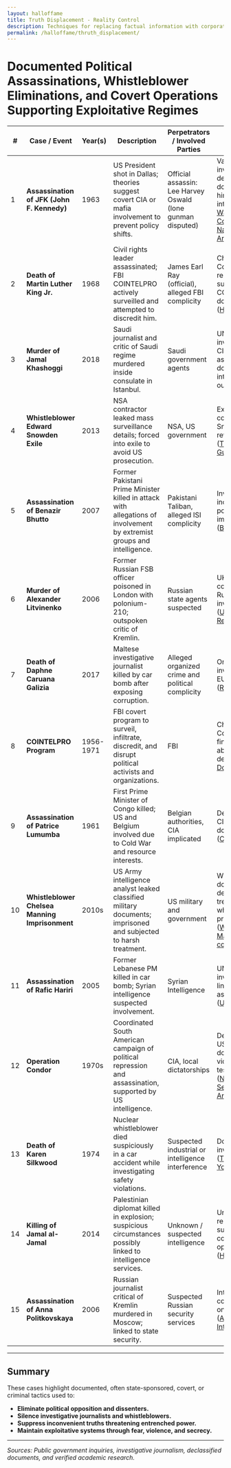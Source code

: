 ```yaml
---
layout: halloffame
title: Truth Displacement - Reality Control
description: Techniques for replacing factual information with corporate-approved narratives
permalink: /halloffame/thruth_displacement/
---
```


# Documented Political Assassinations, Whistleblower Eliminations, and Covert Operations Supporting Exploitative Regimes

| #  | Case / Event                                | Year(s)       | Description                                                                                                      | Perpetrators / Involved Parties                   | Notes / Sources                                                                                                  |
|-----|--------------------------------------------|---------------|------------------------------------------------------------------------------------------------------------------|--------------------------------------------------|-----------------------------------------------------------------------------------------------------------------|
| 1   | **Assassination of JFK (John F. Kennedy)**| 1963          | US President shot in Dallas; theories suggest covert CIA or mafia involvement to prevent policy shifts.          | Official assassin: Lee Harvey Oswald (lone gunman disputed) | Various investigations; declassified documents hint CIA interest ([The Warren Commission](https://www.archives.gov/research/jfk/warren-commission-report), [National Archives](https://www.archives.gov/research/jfk)) |
| 2   | **Death of Martin Luther King Jr.**        | 1968          | Civil rights leader assassinated; FBI COINTELPRO actively surveilled and attempted to discredit him.             | James Earl Ray (official), alleged FBI complicity | Church Committee reports on FBI surveillance; COINTELPRO documents ([History.com](https://www.history.com/topics/black-history/martin-luther-king-jr))            |
| 3   | **Murder of Jamal Khashoggi**                | 2018          | Saudi journalist and critic of Saudi regime murdered inside consulate in Istanbul.                               | Saudi government agents                            | UN investigation, CIA assessments; documented international outcry ([BBC](https://www.bbc.com/news/world-middle-east-45812399))                                     |
| 4   | **Whistleblower Edward Snowden Exile**      | 2013          | NSA contractor leaked mass surveillance details; forced into exile to avoid US prosecution.                       | NSA, US government                                | Extensive coverage, Snowden’s revelations ([The Guardian](https://www.theguardian.com/us-news/snowden))                                   |
| 5   | **Assassination of Benazir Bhutto**         | 2007          | Former Pakistani Prime Minister killed in attack with allegations of involvement by extremist groups and intelligence. | Pakistani Taliban, alleged ISI complicity         | Investigations inconclusive; political implications ([BBC](https://www.bbc.com/news/world-south-asia-12217378))                             |
| 6   | **Murder of Alexander Litvinenko**           | 2006          | Former Russian FSB officer poisoned in London with polonium-210; outspoken critic of Kremlin.                     | Russian state agents suspected                      | UK inquiry concluded Russian state involvement ([UK Inquiry Report](https://www.gov.uk/government/publications/litvinenko-inquiry-report))                |
| 7   | **Death of Daphne Caruana Galizia**           | 2017          | Maltese investigative journalist killed by car bomb after exposing corruption.                                  | Alleged organized crime and political complicity | Ongoing investigations; EU concern ([Reuters](https://www.reuters.com/article/us-malta-journalist-idUSKBN1CO1PW))                                 |
| 8   | **COINTELPRO Program**                        | 1956-1971    | FBI covert program to surveil, infiltrate, discredit, and disrupt political activists and organizations.          | FBI                                               | Church Committee findings; abuses detailed ([FBI Documents](https://vault.fbi.gov/cointel-pro))                                         |
| 9   | **Assassination of Patrice Lumumba**         | 1961          | First Prime Minister of Congo killed; US and Belgium involved due to Cold War and resource interests.             | Belgian authorities, CIA implicated                 | Declassified CIA documents ([CIA FOIA](https://www.cia.gov/library/readingroom/document/000593840))                                                |
| 10  | **Whistleblower Chelsea Manning Imprisonment** | 2010s       | US Army intelligence analyst leaked classified military documents; imprisoned and subjected to harsh treatment. | US military and government                          | Widely documented, debates on treatment and whistleblower protections ([WikiLeaks, Manning coverage](https://www.theguardian.com/world/chelsea-manning))         |
| 11  | **Assassination of Rafic Hariri**             | 2005          | Former Lebanese PM killed in car bomb; Syrian intelligence suspected involvement.                               | Syrian Intelligence                                | UN investigation linked Syria to assassination ([UN Report](https://www.un.org/press/en/2011/sc10269.doc.htm))                               |
| 12  | **Operation Condor**                           | 1970s        | Coordinated South American campaign of political repression and assassination, supported by US intelligence.     | CIA, local dictatorships                            | Declassified US documents, victims’ testimonies ([National Security Archive](https://nsarchive.gwu.edu/briefing-book/latin-america/2016-12-08/declassified-documents-shed-new-light-operation-condor))  |
| 13  | **Death of Karen Silkwood**                    | 1974          | Nuclear whistleblower died suspiciously in a car accident while investigating safety violations.                  | Suspected industrial or intelligence interference  | Documentary investigations ([The New Yorker](https://www.newyorker.com/magazine/1977/02/14/the-silkwood-story))                                   |
| 14  | **Killing of Jamal al-Jamal**                  | 2014          | Palestinian diplomat killed in explosion; suspicious circumstances possibly linked to intelligence services.      | Unknown / suspected intelligence                    | Unresolved; reports suggest covert operation ([Haaretz](https://www.haaretz.com/israel-news/.premium.MAGAZINE-palestinian-diplomat-killed-in-suspicious-explosion-1.5288089))          |
| 15  | **Assassination of Anna Politkovskaya**        | 2006          | Russian journalist critical of Kremlin murdered in Moscow; linked to state security.                             | Suspected Russian security services                 | International condemnation, ongoing trials ([Amnesty International](https://www.amnesty.org/en/latest/news/2006/10/russian-journalist-killed-in-moscow/))           |

---

## Summary

These cases highlight documented, often state-sponsored, covert, or criminal tactics used to:

- **Eliminate political opposition and dissenters.**  
- **Silence investigative journalists and whistleblowers.**  
- **Suppress inconvenient truths threatening entrenched power.**  
- **Maintain exploitative systems through fear, violence, and secrecy.**

---

*Sources: Public government inquiries, investigative journalism, declassified documents, and verified academic research.*

